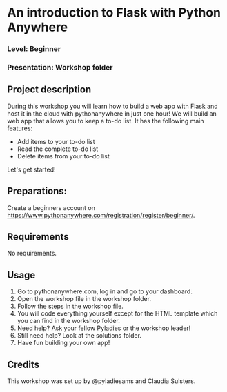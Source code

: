 
# An introduction to Flask with Python Anywhere
### Level: Beginner 
### Presentation: Workshop folder

## Project description
During this workshop you will learn how to build a web app with Flask and host it in the cloud with pythonanywhere in just one hour! We will build an web app that allows you to keep a to-do list. It has the following main features:
* Add items to your to-do list
* Read the complete to-do list
* Delete items from your to-do list

Let's get started!

## Preparations:
Create a beginners account on https://www.pythonanywhere.com/registration/register/beginner/.

## Requirements
No requirements.

## Usage
1. Go to pythonanywhere.com, log in and go to your dashboard.
2. Open the workshop file in the workshop folder. 
3. Follow the steps in the workshop file. 
4. You will code everything yourself except for the HTML template which you can find in the workshop folder.
5. Need help? Ask your fellow Pyladies or the workshop leader!
6. Still need help? Look at the solutions folder.
7. Have fun building your own app!

## Credits
This workshop was set up by @pyladiesams and Claudia Sulsters.
